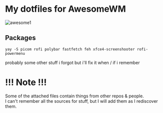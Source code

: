 # My dotfiles for AwesomeWM
![awesome1](https://fuji.s-ul.eu/bpLr62e0)

## Packages
``` yay -S picom rofi polybar fastfetch feh xfce4-screenshooter rofi-powermenu ``` 

probably some other stuff i forgot but i'll fix it when / if i remember

# !!! Note !!!
Some of the attached files contain things from other repos & people. \
I can't remember all the sources for stuff, but I will add them as I rediscover them.
